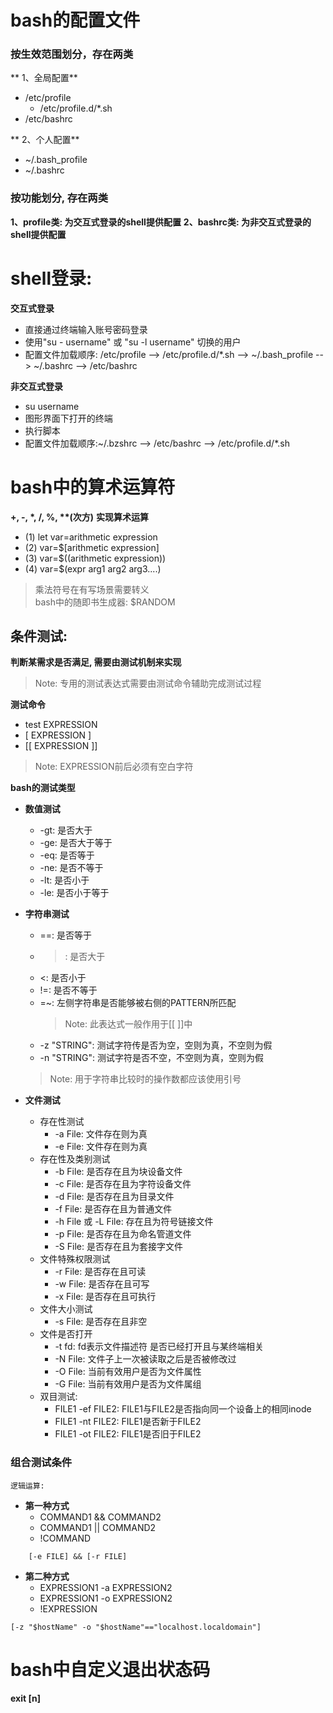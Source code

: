 # bash的配置文件
### 按生效范围划分，存在两类
** 1、全局配置**
* /etc/profile
    * /etc/profile.d/*.sh
* /etc/bashrc

** 2、个人配置**
* ~/.bash_profile
* ~/.bashrc

### 按功能划分, 存在两类
**1、profile类: 为交互式登录的shell提供配置**
**2、bashrc类: 为非交互式登录的shell提供配置**

# shell登录:
**交互式登录**
* 直接通过终端输入账号密码登录
* 使用"su - username" 或 "su -l username" 切换的用户
* 配置文件加载顺序: /etc/profile --> /etc/profile.d/*.sh --> ~/.bash_profile --> ~/.bashrc --> /etc/bashrc

**非交互式登录**
* su username
* 图形界面下打开的终端
* 执行脚本
* 配置文件加载顺序:~/.bzshrc --> /etc/bashrc --> /etc/profile.d/*.sh

# bash中的算术运算符
**+, -, \*, /, %, \*\*(次方)**
**实现算术运算**
* (1) let var=arithmetic expression
* (2) var=$[arithmetic expression]
* (3) var=$((arithmetic expression))
* (4) var=$(expr arg1 arg2 arg3....)  
> 乘法符号在有写场景需要转义  
> bash中的随即书生成器: $RANDOM

## 条件测试:
**判断某需求是否满足, 需要由测试机制来实现**
> Note: 专用的测试表达式需要由测试命令辅助完成测试过程

**测试命令**
* test EXPRESSION
* [ EXPRESSION ]
* [[ EXPRESSION ]]  
> Note: EXPRESSION前后必须有空白字符

**bash的测试类型**
* **数值测试**
    * -gt: 是否大于
    * -ge: 是否大于等于
    * -eq: 是否等于
    * -ne: 是否不等于
    * -lt: 是否小于
    * -le: 是否小于等于

* **字符串测试**
    * ==: 是否等于
    * >: 是否大于
    * <: 是否小于
    * !=: 是否不等于
    * =~: 左侧字符串是否能够被右侧的PATTERN所匹配  
        > Note: 此表达式一般作用于[[  ]]中
    * -z "STRING": 测试字符传是否为空，空则为真，不空则为假
    * -n "STRING": 测试字符是否不空，不空则为真，空则为假  
    > Note: 用于字符串比较时的操作数都应该使用引号
* **文件测试**
    * 存在性测试
        * -a File: 文件存在则为真
        * -e File: 文件存在则为真
    * 存在性及类别测试
        * -b File: 是否存在且为块设备文件
        * -c File: 是否存在且为字符设备文件
        * -d File: 是否存在且为目录文件
        * -f File: 是否存在且为普通文件
        * -h File 或 -L File: 存在且为符号链接文件
        * -p File: 是否存在且为命名管道文件
        * -S File: 是否存在且为套接字文件
    * 文件特殊权限测试
        * -r File: 是否存在且可读
        * -w File: 是否存在且可写
        * -x File: 是否存在且可执行
    * 文件大小测试
        * -s File: 是否存在且非空
    * 文件是否打开
        * -t fd: fd表示文件描述符 是否已经打开且与某终端相关
        * -N File: 文件子上一次被读取之后是否被修改过
        * -O File: 当前有效用户是否为文件属性
        * -G File: 当前有效用户是否为文件属组
    * 双目测试:
        * FILE1 -ef FILE2: FILE1与FILE2是否指向同一个设备上的相同inode
        * FILE1 -nt FILE2: FILE1是否新于FILE2
        * FILE1 -ot FILE2: FILE1是否旧于FILE2

### 组合测试条件
    逻辑运算: 
* **第一种方式**
    * COMMAND1 && COMMAND2
    * COMMAND1 || COMMAND2
    * !COMMAND  
```
    [-e FILE] && [-r FILE]
```
* **第二种方式**
    * EXPRESSION1 -a EXPRESSION2
    * EXPRESSION1 -o EXPRESSION2
    * !EXPRESSION
```
[-z "$hostName" -o "$hostName"=="localhost.localdomain"]
```


# bash中自定义退出状态码
**exit [n]**
